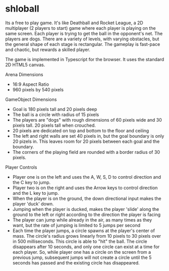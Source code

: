 # shloball

Its a free to play game. It's like Deathball and Rocket League, a 2D multiplayer (2 players to start) game where each player is playing on the same screen. Each player is trying to get the ball in the opponent's net. The players are dogs. There are a variety of levels, with varying obstacles, but the general shape of each stage is rectangular. The gameplay is fast-pace and chaotic, but rewards a skilled player.

The game is implemented in Typescript for the browser. It uses the standard 2D HTML5 canvas.

Arena Dimensions
* 16:9 Aspect Ratio
* 960 pixels by 540 pixels

GameObject Dimensions
* Goal is 180 pixels tall and 20 pixels deep
* The ball is a circle with radius of 15 pixels
* The players are "dogs" with rough dimensions of 60 pixels wide and 30 pixels tall. 20 pixels tall when crouched.
* 20 pixels are dedicated on top and bottom to the floor and ceiling
* The left and right walls are set 40 pixels in, but the goal boundary is only 20 pizels in. This leaves room for 20 pixels between each goal and the boundary.
* The corners of the playing field are rounded with a border radius of 30 pixels.

Player Controls
* Player one is on the left and uses the A, W, S, D to control direction and the C key to jump.
* Player two is on the right and uses the Arrow keys to control direction and the L key to jump.
* When the player is on the ground, the down directional input makes the player 'duck' down.
* Jumping when the player is ducked, makes the player 'slide' along the ground to the left or right according to the direction the player is facing
* The player can jump while already in the air, as many times as they want, but the rate of jumping is limited to 5 jumps per second
* Each time the player jumps, a circle spawns at the player's center of mass. The circle's radius grows linearly from 10 pixels to 30 pixels over in 500 milliseconds. This circle is able to "hit" the ball. The circle disappears after 10 seconds, and only one circle can exist at a time for each player. So, while player one has a circle on the screen from a previous jump, subsequent jumps will not create a circle until the 5 seconds has passed and the existing circle has disappeared.
